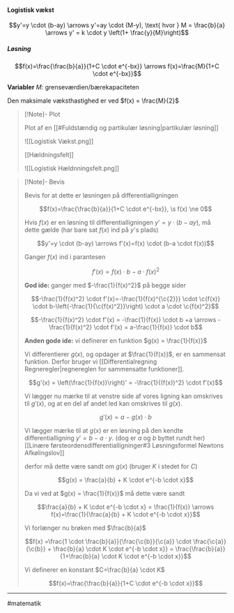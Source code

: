 #### Logistisk vækst

$$y'=y \cdot (b-ay) \arrows y'=ay \cdot (M-y), \text{ hvor } M = \frac{b}{a} \arrows y' = k \cdot y \left(1+ \frac{y}{M}\right)$$

##### Løsning
$$f(x)=\frac{\frac{b}{a}}{1+C \cdot e^{-bx}} \arrows f(x)=\frac{M}{1+C \cdot e^{-bx}}$$

**Variabler**
$M$: grenseværdien/bærekapaciteten

Den maksimale væksthastighed er ved $f(x) = \frac{M}{2}$



>[!Note]- Plot
>
>Plot af en [[#Fuldstændig og partikulær løsning|partikulær løsning]]
>
>![[Logistisk Vækst.png]]
>
>[[Hældningsfelt]]
>
>![[Logistisk Hældnningsfelt.png]]
>


>[!Note]- Bevis
>
> Bevis for at dette er løsningen på differentialligningen
> 
> $$f(x)=\frac{\frac{b}{a}}{1+C \cdot e^{-bx}}, \s f(x) \ne 0$$
>
>Hvis $f(x)$ er en løsning til differentialligningen $y'=y \cdot (b-ay)$, må dette gælde (har bare sat $f(x)$ ind på $y$'s plads)
>
>$$y'=y \cdot (b-ay) \arrows f'(x)=f(x) \cdot (b-a \cdot f(x))$$
>
>Ganger $f(x)$ ind i parantesen
>
>$$f'(x)=f(x) \cdot b-a \cdot f(x)^2$$
>
>**God ide:** ganger med $-\frac{1}{f(x)^2}$ på begge sider
>
>$$-\frac{1}{f(x)^2} \cdot f'(x)=-\frac{1}{f(x)^{\c{2}}} \cdot \c{f(x)} \cdot b-\left(-\frac{1}{\c{f(x)^2}}\right) \cdot a \cdot \c{f(x)^2}$$
>
>$$-\frac{1}{f(x)^2} \cdot f'(x) = -\frac{1}{f(x)} \cdot b +a \arrows -\frac{1}{f(x)^2} \cdot f'(x) = a-\frac{1}{f(x)} \cdot b$$
>
>**Anden gode ide:** vi definerer en funktion $g(x) = \frac{1}{f(x)}$
>
>Vi differentierer $g(x)$, og opdager at $\frac{1}{f(x)}$, er en sammensat funktion. Derfor bruger vi [[Differentialregning Regneregler|regnereglen for sammensatte funktioner]].
>
>$$g'(x) = \left(\frac{1}{f(x)}\right)' = -\frac{1}{(f(x))^2} \cdot f'(x)$$
>
>Vi lægger nu mærke til at venstre side af vores ligning kan omskrives til $g'(x)$,  og at en del af andet led kan omskrives til $g(x)$.
>
>$$g'(x)=a-g(x) \cdot b$$
>
>Vi lægger mærke til at $g(x)$ er en løsning på den kendte differentialligning $y'=b-a \cdot y$. (dog er $a$ og $b$ byttet rundt her) [[Linære førsteordensdifferentialligninger#3 Løsningsformel Newtons Afkølingslov]]
>
>derfor må dette være sandt om $g(x)$ (bruger $K$ i stedet for $C$)
>
>$$g(x) = \frac{a}{b} + K \cdot e^{-b \cdot x}$$
>
>Da vi ved at $g(x) = \frac{1}{f(x)}$ må dette være sandt
>
>$$\frac{a}{b} + K \cdot e^{-b \cdot x} = \frac{1}{f(x)} \arrows f(x)=\frac{1}{\frac{a}{b} + K \cdot e^{-b \cdot x}}$$
>
>Vi forlænger nu brøken med $\frac{b}{a}$
>
>$$f(x) =\frac{1 \cdot \frac{b}{a}}{\frac{\c{b}}{\c{a}} \cdot \frac{\c{a}}{\c{b}} + \frac{b}{a} \cdot K \cdot e^{-b \cdot x}} = \frac{\frac{b}{a}}{1+\frac{b}{a} \cdot K \cdot e^{-b \cdot x}}$$
>
>Vi definerer en konstant $C=\frac{b}{a} \cdot K$
>
>$$f(x)=\frac{\frac{b}{a}}{1+C \cdot e^{-b \cdot x}}$$
>

---
#matematik 